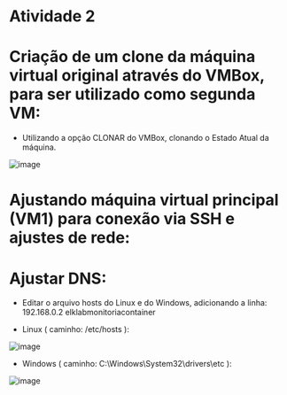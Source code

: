 # Atividade 2

# Criação de um clone da máquina virtual original através do VMBox, para ser utilizado como segunda VM:
- Utilizando a opção CLONAR do VMBox, clonando o Estado Atual da máquina.

![image](https://user-images.githubusercontent.com/108689845/180272800-182a3758-4d12-4259-99ee-10ee0ace67e0.png)

# Ajustando máquina virtual principal (VM1) para conexão via SSH e ajustes de rede:

# Ajustar DNS:
-	Editar o arquivo hosts do Linux e do Windows, adicionando a linha: 192.168.0.2 elklabmonitoriacontainer

- Linux ( caminho: /etc/hosts ):

![image](https://user-images.githubusercontent.com/108689845/180109544-7ed8cc0e-c3fe-445c-b783-b7958be18114.png)

- Windows ( caminho: C:\Windows\System32\drivers\etc ): 

![image](https://user-images.githubusercontent.com/108689845/180274531-17147517-f9b8-45d1-b7b9-a60a99e45204.png)
